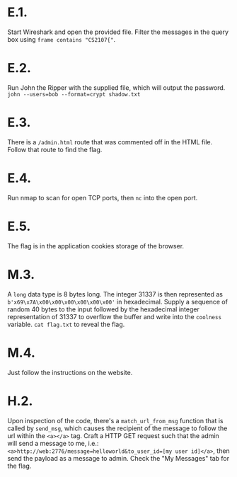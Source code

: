 # E.1.
Start Wireshark and open the provided file. Filter the messages in the query box using `frame contains "CS2107{"`.

# E.2.
Run John the Ripper with the supplied file, which will output the password. `john --users=bob --format=crypt shadow.txt`

# E.3.
There is a `/admin.html` route that was commented off in the HTML file. Follow that route to find the flag.

# E.4.
Run nmap to scan for open TCP ports, then `nc` into the open port.

# E.5.
The flag is in the application cookies storage of the browser.

# M.3.
A `long` data type is 8 bytes long. The integer 31337 is then represented as `b'x69\x7A\x00\x00\x00\x00\x00\x00'` in hexadecimal.
Supply a sequence of random 40 bytes to the input followed by the hexadecimal integer representation of 31337 to overflow the buffer and write into the `coolness` variable.
`cat flag.txt` to reveal the flag.

# M.4.
Just follow the instructions on the website.

# H.2.
Upon inspection of the code, there's a `match_url_from_msg` function that is called by `send_msg`, which causes the recipient of the message to follow the url within the `<a></a>` tag.
Craft a HTTP GET request such that the admin will send a message to me, i.e.: `<a>http://web:2776/message=helloworld&to_user_id=[my user id]</a>`, then send the payload as a message to admin.
Check the "My Messages" tab for the flag.